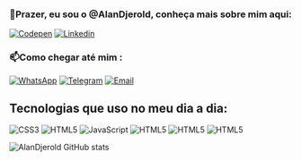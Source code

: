 ### 👋Prazer, eu sou o @AlanDjerold, conheça mais sobre mim aqui:
[![Codepen](https://img.shields.io/badge/Codepen-000000?style=for-the-badge&logo=codepen&logoColor=white)](https://codepen.io/Djerold) [![Linkedin](https://img.shields.io/badge/LinkedIn-0077B5?style=for-the-badge&logo=linkedin&logoColor=white)](https://www.linkedin.com/in/alan-djerold-vieira-1780bb23b/)



### 📫Como chegar até mim :
[![WhatsApp](https://img.shields.io/badge/WhatsApp-25D366?style=for-the-badge&logo=whatsapp&logoColor=white)](https://wa.me/5547992751902?text=Ol%C3%A1%20Alan,%20tudo%20bom%20?) [![Telegram](https://img.shields.io/badge/Telegram-2CA5E0?style=for-the-badge&logo=telegram&logoColor=white)](https://t.me/AlanDjerold) [![Email](https://img.shields.io/badge/Microsoft_Outlook-0078D4?style=for-the-badge&logo=microsoft-outlook&logoColor=white)](mailto:alanvieira30@outlook.com?subject=Oferta_de_emprego&body=Olá_Alan_Tudo_bom_?)



## Tecnologias que uso no meu dia a dia:

<div>
<img alt="CSS3" src="https://img.shields.io/badge/CSS3-1572B6?style=for-the-badge&logo=css3&logoColor=white">
</img>
<img alt="HTML5" src="https://img.shields.io/badge/HTML5-E34F26?style=for-the-badge&logo=html5&logoColor=white">
</img>
<img alt="JavaScript" src="https://img.shields.io/badge/JavaScript-F7DF1E?style=for-the-badge&logo=javascript&logoColor=black">
</img>
<img alt="HTML5" src="https://img.shields.io/badge/Node.js-43853D?style=for-the-badge&logo=node.js&logoColor=white">
</img>
<img alt="HTML5" src="https://img.shields.io/badge/React-20232A?style=for-the-badge&logo=react&logoColor=61DAFB">
</img>
<img alt="HTML5" src="https://img.shields.io/badge/Bootstrap-563D7C?style=for-the-badge&logo=bootstrap&logoColor=white">
</img>
</div>

![AlanDjerold GitHub stats](https://github-readme-stats.vercel.app/api?username=alandjerold&show_icons=true&theme=merko)





<!--
**alandjerold/alandjerold** is a ✨ _special_ ✨ repository because its `README.md` (this file) appears on your GitHub profile.

Here are some ideas to get you started:

- 🔭 I’m currently working on ...
- 🌱 I’m currently learning ...
- 👯 I’m looking to collaborate on ...
- 🤔 I’m looking for help with ...
- 💬 Ask me about ...
- 📫 How to reach me: ...
- 😄 Pronouns: ...
- ⚡ Fun fact: ...
-->
